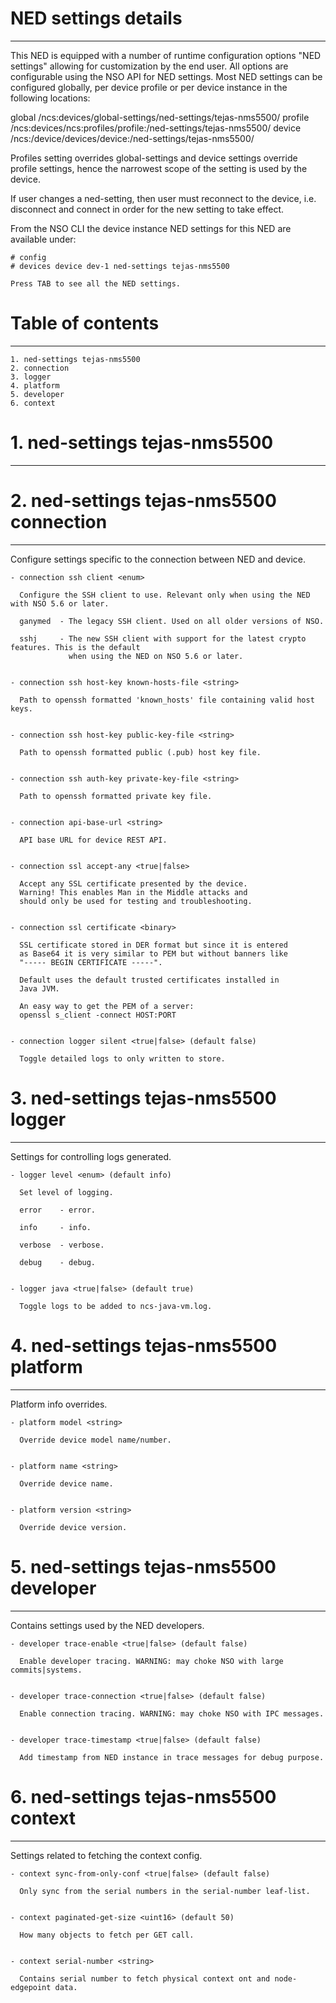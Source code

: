 # NED settings details
----------------------

  This NED is equipped with a number of runtime configuration options "NED settings" allowing for
  customization by the end user. All options are configurable using the NSO API for NED settings.
  Most NED settings can be configured globally, per device profile or per device instance in the
  following locations:

  global
    /ncs:devices/global-settings/ned-settings/tejas-nms5500/
  profile
    /ncs:devices/ncs:profiles/profile:<name>/ned-settings/tejas-nms5500/
  device
    /ncs:/device/devices/device:<name>/ned-settings/tejas-nms5500/

  Profiles setting overrides global-settings and device settings override profile settings,
  hence the narrowest scope of the setting is used by the device.

  If user changes a ned-setting, then user must reconnect to the device, i.e.
  disconnect and connect in order for the new setting to take effect.

  From the NSO CLI the device instance NED settings for this NED are available under:

   ```
   # config
   # devices device dev-1 ned-settings tejas-nms5500

   Press TAB to see all the NED settings.

   ```


# Table of contents
-------------------

  ```
  1. ned-settings tejas-nms5500
  2. connection
  3. logger
  4. platform
  5. developer
  6. context
  ```


# 1. ned-settings tejas-nms5500
-------------------------------


# 2. ned-settings tejas-nms5500 connection
------------------------------------------

  Configure settings specific to the connection between NED and device.


    - connection ssh client <enum>

      Configure the SSH client to use. Relevant only when using the NED with NSO 5.6 or later.

      ganymed  - The legacy SSH client. Used on all older versions of NSO.

      sshj     - The new SSH client with support for the latest crypto features. This is the default
                 when using the NED on NSO 5.6 or later.


    - connection ssh host-key known-hosts-file <string>

      Path to openssh formatted 'known_hosts' file containing valid host keys.


    - connection ssh host-key public-key-file <string>

      Path to openssh formatted public (.pub) host key file.


    - connection ssh auth-key private-key-file <string>

      Path to openssh formatted private key file.


    - connection api-base-url <string>

      API base URL for device REST API.


    - connection ssl accept-any <true|false>

      Accept any SSL certificate presented by the device.
      Warning! This enables Man in the Middle attacks and
      should only be used for testing and troubleshooting.


    - connection ssl certificate <binary>

      SSL certificate stored in DER format but since it is entered
      as Base64 it is very similar to PEM but without banners like
      "----- BEGIN CERTIFICATE -----".

      Default uses the default trusted certificates installed in
      Java JVM.

      An easy way to get the PEM of a server:
      openssl s_client -connect HOST:PORT


    - connection logger silent <true|false> (default false)

      Toggle detailed logs to only written to store.


# 3. ned-settings tejas-nms5500 logger
--------------------------------------

  Settings for controlling logs generated.


    - logger level <enum> (default info)

      Set level of logging.

      error    - error.

      info     - info.

      verbose  - verbose.

      debug    - debug.


    - logger java <true|false> (default true)

      Toggle logs to be added to ncs-java-vm.log.


# 4. ned-settings tejas-nms5500 platform
----------------------------------------

  Platform info overrides.


    - platform model <string>

      Override device model name/number.


    - platform name <string>

      Override device name.


    - platform version <string>

      Override device version.


# 5. ned-settings tejas-nms5500 developer
-----------------------------------------

  Contains settings used by the NED developers.


    - developer trace-enable <true|false> (default false)

      Enable developer tracing. WARNING: may choke NSO with large commits|systems.


    - developer trace-connection <true|false> (default false)

      Enable connection tracing. WARNING: may choke NSO with IPC messages.


    - developer trace-timestamp <true|false> (default false)

      Add timestamp from NED instance in trace messages for debug purpose.


# 6. ned-settings tejas-nms5500 context
---------------------------------------

  Settings related to fetching the context config.


    - context sync-from-only-conf <true|false> (default false)

      Only sync from the serial numbers in the serial-number leaf-list.


    - context paginated-get-size <uint16> (default 50)

      How many objects to fetch per GET call.


    - context serial-number <string>

      Contains serial number to fetch physical context ont and node-edgepoint data.


